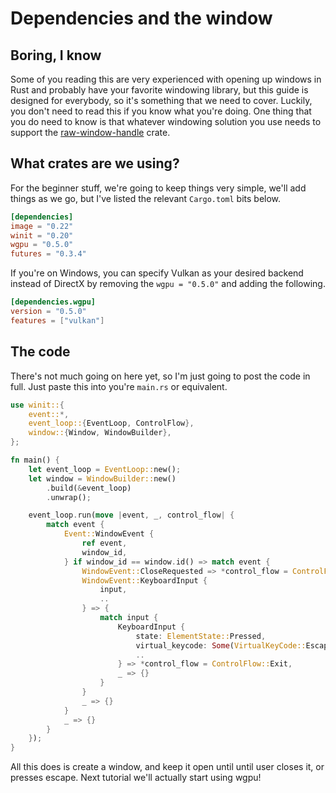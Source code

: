 # Dependencies and the window

## Boring, I know
Some of you reading this are very experienced with opening up windows in Rust and probably have your favorite windowing library, but this guide is designed for everybody, so it's something that we need to cover. Luckily, you don't need to read this if you know what you're doing. One thing that you do need to know is that whatever windowing solution you use needs to support the [raw-window-handle](https://github.com/rust-windowing/raw-window-handle) crate.

## What crates are we using?
For the beginner stuff, we're going to keep things very simple, we'll add things as we go, but I've listed the relevant `Cargo.toml` bits below.

```toml
[dependencies]
image = "0.22"
winit = "0.20"
wgpu = "0.5.0"
futures = "0.3.4"
```

If you're on Windows, you can specify Vulkan as your desired backend instead of DirectX by removing the `wgpu = "0.5.0"` and adding the following.

``` toml
[dependencies.wgpu]
version = "0.5.0"
features = ["vulkan"]
```

<!-- ## Why vulkan?
You need to specify what rendering backend you're using through [Cargo features](https://doc.rust-lang.org/cargo/reference/manifest.html#the-features-section) in order to run a program with wgpu. I'm specifying [vulkan](https://www.khronos.org/vulkan/), because I'm on [linux](https://www.linuxmint.com/). You're welcome to use [metal](https://developer.apple.com/metal/), or `DirectX 11/12` using `"metal"`, `"dx11"`, or `"dx12"` respectively.  -->


## The code
There's not much going on here yet, so I'm just going to post the code in full. Just paste this into you're `main.rs` or equivalent.

```rust
use winit::{
    event::*,
    event_loop::{EventLoop, ControlFlow},
    window::{Window, WindowBuilder},
};

fn main() {
    let event_loop = EventLoop::new();
    let window = WindowBuilder::new()
        .build(&event_loop)
        .unwrap();

    event_loop.run(move |event, _, control_flow| {
        match event {
            Event::WindowEvent {
                ref event,
                window_id,
            } if window_id == window.id() => match event {
                WindowEvent::CloseRequested => *control_flow = ControlFlow::Exit,
                WindowEvent::KeyboardInput {
                    input,
                    ..
                } => {
                    match input {
                        KeyboardInput {
                            state: ElementState::Pressed,
                            virtual_keycode: Some(VirtualKeyCode::Escape),
                            ..
                        } => *control_flow = ControlFlow::Exit,
                        _ => {}
                    }
                }
                _ => {}
            }
            _ => {}
        }
    });
}
```

All this does is create a window, and keep it open until until user closes it, or presses escape. Next tutorial we'll actually start using wgpu!

<AutoGithubLink/>
